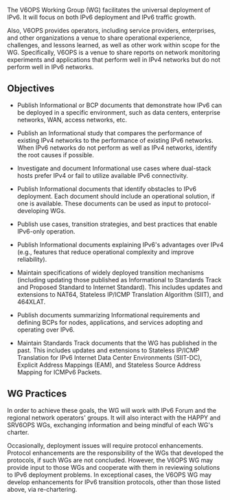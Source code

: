 The V6OPS Working Group (WG) facilitates the universal deployment of IPv6. It will focus on both IPv6 deployment and IPv6 traffic growth.

Also, V6OPS provides operators, including service providers, enterprises, and other organizations a venue to share operational experience, challenges, and lessons learned, as well as other work within scope for the WG. Specifically, V6OPS is a venue to share reports on network monitoring experiments and applications that perform well in IPv4 networks but do not perform well in IPv6 networks.

## Objectives

*  Publish Informational or BCP documents that demonstrate how IPv6 can be deployed in a specific environment, such as data centers, enterprise networks, WAN, access networks, etc.

*  Publish an Informational study that compares the performance of existing IPv4 networks to the performance of existing IPv6 networks. When IPv6 networks do not perform as well as IPv4 networks, identify the root causes if possible.

*  Investigate and document Informational use cases where dual-stack hosts prefer IPv4 or fail to utilize available IPv6 connectivity.

*  Publish Informational documents that identify obstacles to IPv6 deployment. Each document should include an operational solution, if one is available. These documents can be used as input to protocol-developing WGs.

*  Publish use cases, transition strategies, and best practices that enable IPv6-only operation.

*  Publish Informational documents explaining IPv6's advantages over IPv4 (e.g., features that reduce operational complexity and improve reliability).

*  Maintain specifications of widely deployed transition mechanisms (including updating those published as Informational to Standards Track and Proposed Standard to Internet Standard). This includes updates and extensions to NAT64, Stateless IP/ICMP Translation Algorithm (SIIT), and 464XLAT.

*  Publish documents summarizing Informational requirements and defining BCPs for nodes, applications, and services adopting and operating over IPv6.

*  Maintain Standards Track documents that the WG has published in the past. This includes updates and extensions to Stateless IP/ICMP Translation for IPv6 Internet Data Center Environments (SIIT-DC), Explicit Address Mappings (EAM), and Stateless Source Address Mapping for ICMPv6 Packets. 

## WG Practices

In order to achieve these goals, the WG will work with IPv6 Forum and the regional network operators' groups.  It will also interact with the HAPPY and SRV6OPS WGs, exchanging information and being mindful of each WG's charter.

Occasionally, deployment issues will require protocol enhancements. Protocol enhancements are the responsibility of the WGs that developed the protocols, if such WGs are not concluded. However, the V6OPS WG may provide input to those WGs and cooperate with them in reviewing solutions to IPv6 deployment problems. In exceptional cases, the V6OPS WG may develop enhancements for IPv6 transition protocols, other than those listed above, via re-chartering.
